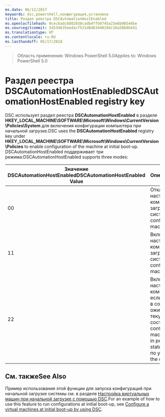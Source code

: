 ```yaml
---
ms.date: 06/12/2017
keywords: dsc,powershell,конфигурация,установка
title: Раздел реестра DSCAutomationHostEnabled
ms.openlocfilehash: 0cecbadc6802938cadb4ffb9745a23e6b98544be
ms.sourcegitcommit: 54534635eedacf531d8d6344019dc16a50b8b441
ms.translationtype: HT
ms.contentlocale: ru-RU
ms.lasthandoff: 05/17/2018
---
```

><span data-ttu-id="a2a25-103">Область применения: Windows PowerShell 5.0</span><span class="sxs-lookup"><span data-stu-id="a2a25-103">Applies to: Windows PowerShell 5.0</span></span>

# <a name="dscautomationhostenabled-registry-key"></a><span data-ttu-id="a2a25-104">Раздел реестра DSCAutomationHostEnabled</span><span class="sxs-lookup"><span data-stu-id="a2a25-104">DSCAutomationHostEnabled registry key</span></span>

<span data-ttu-id="a2a25-105">DSC использует раздел реестра **DSCAutomationHostEnabled** в разделе **HKEY_LOCAL_MACHINE\SOFTWARE\Microsoft\Windows\CurrentVersion\Policies\System** для включения конфигурации компьютера при начальной загрузке.</span><span class="sxs-lookup"><span data-stu-id="a2a25-105">DSC uses the **DSCAutomationHostEnabled** registry key under **HKEY_LOCAL_MACHINE\SOFTWARE\Microsoft\Windows\CurrentVersion\Policies** to enable configuration of the machine at initial boot-up.</span></span>
<span data-ttu-id="a2a25-106">DSCAutomationHostEnabled поддерживает три режима:</span><span class="sxs-lookup"><span data-stu-id="a2a25-106">DSCAutomationHostEnabled supports three modes:</span></span>

|  <span data-ttu-id="a2a25-107">Значение DSCAutomationHostEnabled</span><span class="sxs-lookup"><span data-stu-id="a2a25-107">DSCAutomationHostEnabled Value</span></span>  |  <span data-ttu-id="a2a25-108">Описание</span><span class="sxs-lookup"><span data-stu-id="a2a25-108">Description</span></span>   |
|---|---|
<span data-ttu-id="a2a25-109">0</span><span class="sxs-lookup"><span data-stu-id="a2a25-109">0</span></span> | <span data-ttu-id="a2a25-110">Отключение настройки компьютера при загрузке системы.</span><span class="sxs-lookup"><span data-stu-id="a2a25-110">Disable configuring the machine at boot-up.</span></span> |
<span data-ttu-id="a2a25-111">1</span><span class="sxs-lookup"><span data-stu-id="a2a25-111">1</span></span> | <span data-ttu-id="a2a25-112">Включение настройки компьютера при загрузке системы.</span><span class="sxs-lookup"><span data-stu-id="a2a25-112">Enable configuring the machine at boot-up.</span></span> |
<span data-ttu-id="a2a25-113">2</span><span class="sxs-lookup"><span data-stu-id="a2a25-113">2</span></span> | <span data-ttu-id="a2a25-114">Включение настройки компьютера, только если DSC находится в состоянии ожидания или в текущем состоянии.</span><span class="sxs-lookup"><span data-stu-id="a2a25-114">Enable configuring the machine only if DSC is in pending or current state.</span></span> <span data-ttu-id="a2a25-115">Это значение по умолчанию.</span><span class="sxs-lookup"><span data-stu-id="a2a25-115">This is the default value.</span></span> |

## <a name="see-also"></a><span data-ttu-id="a2a25-116">См. также</span><span class="sxs-lookup"><span data-stu-id="a2a25-116">See Also</span></span>

<span data-ttu-id="a2a25-117">Пример использования этой функции для запуска конфигураций при начальной загрузке системы см. в разделе [Настройка виртуальных машин при начальной загрузке с помощью DSC](bootstrapDsc.md).</span><span class="sxs-lookup"><span data-stu-id="a2a25-117">For an example of how to use this feature to run configurations at initial boot-up, see [Configure a virtual machines at initial boot-up by using DSC](bootstrapDsc.md).</span></span>